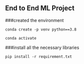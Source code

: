 ## End to End ML Project

###created the environment

```
conda create -p venv python==3.8 

conda activate
```


###install all the necessary libraries

```
pip install -r requirement.txt
```